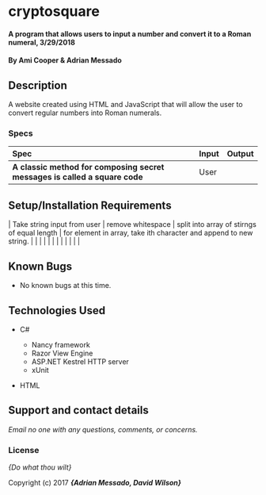 # cryptosquare

#### A program that allows users to input a number and convert it to a Roman numeral, 3/29/2018

#### By **Ami Cooper & Adrian Messado**

## Description

A website created using HTML and JavaScript that will allow the user to convert regular numbers into Roman numerals.


### Specs
| Spec | Input | Output |
| :-------------     | :------------- | :------------- |
| **A classic method for composing secret messages is called a square code** | User

## Setup/Installation Requirements
| Take string input from user
| remove whitespace
| split into array of stirngs of equal length
| for element in array, take ith character and append to new string.
| 
|
|
|
|
|
|
|
|
|
|
|


## Known Bugs
* No known bugs at this time.

## Technologies Used
* C#
  * Nancy framework
  * Razor View Engine
  * ASP.NET Kestrel HTTP server
  * xUnit

* HTML

## Support and contact details

_Email no one with any questions, comments, or concerns._

### License

*{Do what thou wilt}*

Copyright (c) 2017 **_{Adrian Messado, David Wilson}_**

<!-- | **Program converts 4 to IV**| User Input: "4" | Output: "IV" |
| **Program converts 9 to IX**| User Input: "9" | Output: "IX" |
| **Program converts 40 to XL**| User Input: "40" | Output: "XL" |
| **Program converts 90 to XC**| User Input: "90" | Output: "XC" |
| **Program converts 400 to CD**| User Input: "400" | Output: "CD" |
| **Program converts 900 to CM**| User Input: "900" | Output: "CM" | -->

